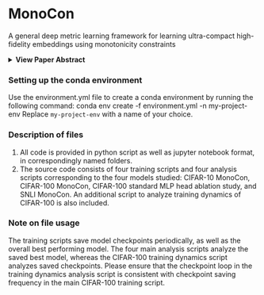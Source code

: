 # MonoCon
A general deep metric learning framework for learning ultra-compact high-fidelity embeddings using monotonicity constraints

<details>
<summary><b>View Paper Abstract</b></summary>
Learning high-quality, robust, efficient, and disentangled representations is a central challenge in artificial intelligence (AI). Deep metric learning frameworks tackle this challenge primarily using architectural and optimization constraints. Here, we introduce a third approach that instead relies on functional constraints. Specifically, we present MonoCon, a simple framework that uses a small monotonic multi-layer perceptron (MLP) head attached to any pre-trained encoder. Due to co-adaptation between encoder and head guided by contrastive loss and monotonicity constraints, MonoCon learns robust, disentangled, and highly compact embeddings at a practically negligible performance cost. On the CIFAR-100 image classification task, MonoCon yields representations that are nearly 9x more compact and 1.5x more robust than the fine-tuned encoder baseline, while retaining 99\% of the baseline's 5-NN classification accuracy. We also report a 3.4x more compact and 1.4x more robust representation on an SNLI sentence similarity task for a marginal reduction in the STSb score, establishing MonoCon as a general domain-agnostic framework. Crucially, these robust, ultra-compact representations learned via functional constraints offer a unified solution to critical challenges in disparate contexts ranging from edge computing to cloud-scale retrieval. 

</details>

### Setting up the conda environment
Use the environment.yml file to create a conda environment by running the following command:
conda env create -f environment.yml -n my-project-env
Replace `my-project-env` with a name of your choice.

### Description of files
1.  All code is provided in python script as well as jupyter notebook format, in correspondingly named folders.
2.  The source code consists of four training scripts and four analysis scripts corresponding to the four models studied: CIFAR-10 MonoCon, CIFAR-100 MonoCon,     CIFAR-100 standard MLP head ablation study, and SNLI MonoCon. An additional script to analyze training dynamics of CIFAR-100 is also included.

### Note on file usage
The training scripts save model checkpoints periodically, as well as the overall best performing model. The four main analysis scripts analyze the saved best       model, whereas the CIFAR-100 training dynamics script analyzes saved checkpoints. Please ensure that the checkpoint loop in the training dynamics analysis script is consistent with checkpoint saving frequency in the main CIFAR-100 training script.
